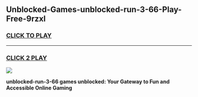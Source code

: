 
## Unblocked-Games-unblocked-run-3-66-Play-Free-9rzxl
<h3>
<a href="https://premium76.site?title=unblocked-run-3-66&ref=23A">CLICK TO PLAY</a></h3>
<hr>

<h3>
<a href="https://premium76.site?title=unblocked-run-3-66&ref=23A">CLICK 2 PLAY</a>
  
</h3>

<a href="https://premium76.site?title=unblocked-run-3-66&ref=23A"><img src="https://clearcache.store/games.png"></a>


**unblocked-run-3-66 games unblocked: Your Gateway to Fun and Accessible Online Gaming**

